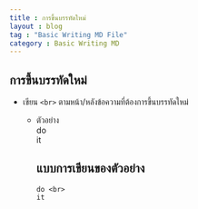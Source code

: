 ```yaml
---
title : การขึ้นบรรทัดใหม่
layout : blog
tag : "Basic Writing MD File"
category : Basic Writing MD
---
```

## การขึ้นบรรทัดใหม่
   + เขียน ```<br>``` ตามหน้า/หลังข้อความที่ต้องการขึ้นบรรทัดใหม่
     + ตัวอย่าง <br>
       do <br>
       it <br>
       
       แบบการเขียนของตัวอย่าง
       ---
       ```
       do <br>
       it 
       ```
